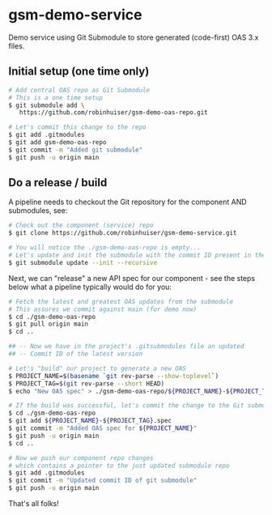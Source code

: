 # gsm-demo-service

Demo service using Git Submodule to store generated (code-first) OAS 3.x files.

## Initial setup (one time only)

~~~bash
# Add central OAS repo as Git Submodule
# This is a one time setup
$ git submodule add \
   https://github.com/robinhuiser/gsm-demo-oas-repo.git

# Let's commit this change to the repo
$ git add .gitmodules
$ git add gsm-demo-oas-repo
$ git commit -m "Added git submodule"
$ git push -u origin main
~~~

## Do a release / build

A pipeline needs to checkout the Git repository for the component AND submodules, see:

~~~bash
# Check out the component (service) repo
$ git clone https://github.com/robinhuiser/gsm-demo-service.git 

# You will notice the ./gsm-demo-oas-repo is empty...
# Let's update and init the submodule with the commit ID present in the .gitsubmodules file
$ git submodule update --init --recursive
~~~

Next, we can "release" a new API spec for our component - see the steps below what a pipeline typically would do for you:

~~~bash
# Fetch the latest and greatest OAS updates from the submodule
# This assures we commit against main (for demo now)
$ cd ./gsm-demo-oas-repo
$ git pull origin main
$ cd ..

## -- Now we have in the project's .gitsubmodules file an updated 
## -- Commit ID of the latest version

# Let's "build" our project to generate a new OAS
$ PROJECT_NAME=$(basename `git rev-parse --show-toplevel`)
$ PROJECT_TAG=$(git rev-parse --short HEAD)
$ echo "New OAS spec" > ./gsm-demo-oas-repo/${PROJECT_NAME}-${PROJECT_TAG}.spec

# If the build was successful, let's commit the change to the Git submodule
$ cd ./gsm-demo-oas-repo
$ git add ${PROJECT_NAME}-${PROJECT_TAG}.spec
$ git commit -m "Added OAS spec for ${PROJECT_NAME}"
$ git push -u origin main
$ cd ..

# Now we push our component repo changes 
# which contains a pointer to the just updated submodule repo
$ git add .gitmodules
$ git commit -m "Updated commit ID of git submodule"
$ git push -u origin main
~~~

That's all folks!
